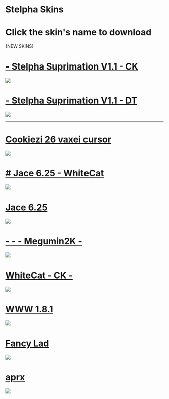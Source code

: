 # Stelpha Skins

# Click the skin's name to download

{NEW SKINS}

# [- Stelpha Suprimation V1.1 - CK](https://www.mediafire.com/file/e1tj428hmdqondo/-_Stelpha_Suprimation_V1.1_%255BCK%255D.osk/file)
![](https://osu.ppy.sh/ss/17470397/5ba4)


# [- Stelpha Suprimation V1.1 - DT](https://www.mediafire.com/file/82m509zfcaeht6j/-_Stelpha_Suprimation_V1.1_%255BDT%255D.osk/file)
![](https://osu.ppy.sh/ss/17470401/3548)

----------------------------------------------------------------------------------------------------------

# [Cookiezi 26 vaxei cursor](https://www.dropbox.com/s/o1ty15jwgd72nye/cookiezi%2026%20vaxei%20cursor.osk?dl=0)
![](https://osu.ppy.sh/ss/15066648/9d4d)


# [# Jace 6.25 - WhiteCat](https://www.mediafire.com/file/m6s88josc48q19w/%23_Jace_6.25_-_WhiteCat.osk/file)
![](https://osu.ppy.sh/ss/15066648/9d4d)


# [Jace 6.25](https://www.mediafire.com/file/r4mclu4kgr600n7/Jace_6.25.osk/file)
![](https://osu.ppy.sh/ss/14953320/7994)


# [- - - Megumin2K -](https://mega.nz/file/Rhk1BAwb#GTNJyBZVzDAgW5DVHUBex1HD_aKhOxu2QE9AAs--tws)
![](https://osu.ppy.sh/ss/14855926/aedf)


# [WhiteCat - CK -](https://vixy-step.s-ul.eu/fSbKkJA3)
![](https://osu.ppy.sh/ss/14765404/d4c2)


# [WWW 1.8.1](https://mega.nz/#!9mBHlABa!ZiOl1zUdLCYo6Y33fpE38yxje94-paJAa81ZltP5Hvs)
![](http://osu.ppy.sh/ss/14765471/d4b9)


# [Fancy Lad](https://www.dropbox.com/s/s4a2kxm4ei85kwy/shigeskin.osk?dl=0)
![](http://osu.ppy.sh/ss/14765452/93df)


# [aprx](http://www.mediafire.com/file/hi3prx2f16b9qpq/-_aprx_tourney.osk/file)
![](https://osu.ppy.sh/ss/14765467/44ac)
